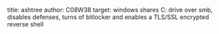 title: ashtree
author: C08W38
target: windows
shares C: drive over smb, disables defenses, turns of bitlocker and enables a TLS/SSL encrypted reverse shell
